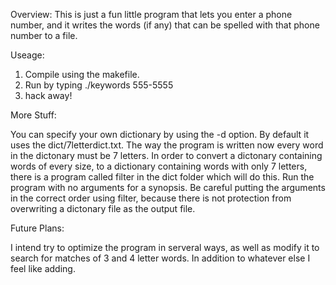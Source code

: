 Overview:
This is just a fun little program that lets you enter a phone number, and it writes the words (if any) that can be spelled with that phone number to a file.

Useage:

1. Compile using the makefile.
2. Run by typing ./keywords 555-5555
3. hack away!


More Stuff:

You can specify your own dictionary by using the -d option. By default it uses the dict/7letterdict.txt.
The way the program is written now every word in the dictonary must be 7 letters. In order to convert a dictonary containing words of every size, to a dictionary containing words with only 7 letters, there is a program called filter in the dict folder which will do this. Run the program with no arguments for a synopsis. 
Be careful putting the arguments in the correct order using filter, because there is not protection from overwriting a dictonary file as the output file.

Future Plans:

I intend try to optimize the program in serveral ways, as well as modify it to search for matches of 3 and 4 letter words. In addition to whatever else I feel like adding. 
